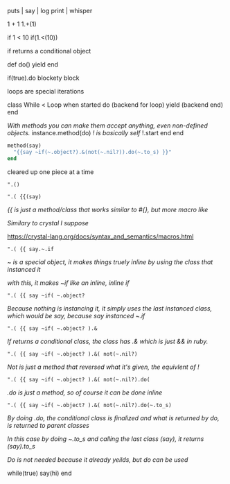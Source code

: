 puts | say | log
print | whisper

1 + 1
1.+(1)

if 1 < 10
if(1.<(10))

if returns a conditional object

def do()
  yield
end

if(true).do
  blockety block
  
loops are special iterations

class While < Loop
  when started do
  (backend for loop)
    yield
  (backend end)
  end
  
  _With methods you can make them accept anything, even non-defined objects._
  instance.method(do)
    _! is basically self_
    !.start
  end
end

```rb
method(say)
  "{{say ~if(~.object?).&(not(~.nil?)).do(~.to_s) }}"
end
```

cleared up one piece at a time

`".()`

`".( {{(say)`

_{{ is just a method/class that works similar to #{}, but more macro like_

_Similary to crystal I suppose_

https://crystal-lang.org/docs/syntax_and_semantics/macros.html

`".( {{ say.~.if`

_~ is a special object, it makes things truely inline by using the class that instanced it_

_with this, it makes ~if like an inline, inline if_

`".( {{ say ~if( ~.object?`

_Because nothing is instancing it, it simply uses the last instanced class, which would be say, because say instanced ~.if_

`".( {{ say ~if( ~.object? ).&`

_If returns a conditional class, the class has .& which is just && in ruby._

`".( {{ say ~if( ~.object? ).&( not(~.nil?)`

_Not is just a method that reversed what it's given, the equivlent of !_

`".( {{ say ~if( ~.object? ).&( not(~.nil?).do(`

_.do is just a method, so of course it can be done inline_

`".( {{ say ~if( ~.object? ).&( not(~.nil?).do(~.to_s)`

_By doing .do, the conditional class is finalized and what is returned by do, is returned to parent classes_

_In this case by doing ~.to_s and calling the last class (say), it returns (say).to_s_

_Do is not needed because it already yeilds, but do can be used_


while(true)
  say(hi)
end


